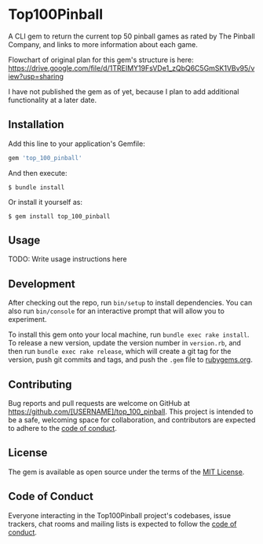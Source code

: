 # Top100Pinball

A CLI gem to return the current top 50 pinball games as rated by The Pinball Company, and links to more information about each game.  

Flowchart of original plan for this gem's structure is here: https://drive.google.com/file/d/1TREIMY19FsVDe1_zQbQ6C5GmSK1VBv95/view?usp=sharing

I have not published the gem as of yet, because I plan to add additional functionality at a later date.

## Installation

Add this line to your application's Gemfile:

```ruby
gem 'top_100_pinball'
```

And then execute:

    $ bundle install

Or install it yourself as:

    $ gem install top_100_pinball

## Usage

TODO: Write usage instructions here

## Development

After checking out the repo, run `bin/setup` to install dependencies. You can also run `bin/console` for an interactive prompt that will allow you to experiment.

To install this gem onto your local machine, run `bundle exec rake install`. To release a new version, update the version number in `version.rb`, and then run `bundle exec rake release`, which will create a git tag for the version, push git commits and tags, and push the `.gem` file to [rubygems.org](https://rubygems.org).

## Contributing

Bug reports and pull requests are welcome on GitHub at https://github.com/[USERNAME]/top_100_pinball. This project is intended to be a safe, welcoming space for collaboration, and contributors are expected to adhere to the [code of conduct](https://github.com/[USERNAME]/top_100_pinball/blob/master/CODE_OF_CONDUCT.md).


## License

The gem is available as open source under the terms of the [MIT License](https://opensource.org/licenses/MIT).

## Code of Conduct

Everyone interacting in the Top100Pinball project's codebases, issue trackers, chat rooms and mailing lists is expected to follow the [code of conduct](https://github.com/[USERNAME]/top_100_pinball/blob/master/CODE_OF_CONDUCT.md).
